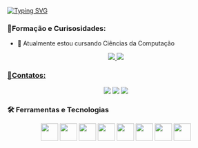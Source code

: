 [![Typing SVG](https://readme-typing-svg.herokuapp.com/?color=5f22e3&size=35&center=true&vCenter=true&width=1000&lines=Fala+Dev,+Aureliano+aqui!+:%29)](https://git.io/typing-svg)

### 🧠Formação e Curisosidades:
- 🔭 Atualmente estou cursando Ciências da Computação

<div align="center">
  <a href="https://github.com/Aureli-O">
<img   src="https://github-readme-stats.vercel.app/api?username=Aureli-O&show_icons=true&theme=dracula&include_all_commits=true&count_public=true"/>
<img   src="https://github-readme-stats.vercel.app/api/top-langs/?username=Aureli-O&layout=compact&langs_count=7&theme=dracula"/>
</div>

### 💬Contatos:
<div align="center">
  <a href="https://discord.com/channels/@me" target="_blank"><img src="https://img.shields.io/badge/Discord-7289DA?style=for-the-badge&logo=discord&logoColor=white" target="_blank"></a> 
  <a href = "mailto:aurelianoclaudio29@gmail.com
"><img src="https://img.shields.io/badge/-Gmail-%23333?style=for-the-badge&logo=gmail&logoColor=white" target="_blank"></a>
  <a href="https://www.linkedin.com/in/aureliano-claudio-389a4323b/" target="_blank"><img src="https://img.shields.io/badge/-LinkedIn-%230077B5?style=for-the-badge&logo=linkedin&logoColor=white" target="_blank"></a> 
</div>

### 🛠 Ferramentas e Tecnologias
<div align="center" style="display: inline_block">
  <img src="https://cdn.jsdelivr.net/gh/devicons/devicon/icons/git/git-original.svg" width="40" height="40"/>
  <img src="https://cdn.jsdelivr.net/gh/devicons/devicon/icons/visualstudio/visualstudio-plain.svg" width="40" height="40"/>
  <img src="https://cdn.jsdelivr.net/gh/devicons/devicon/icons/figma/figma-original.svg" width="40" height="40"/>
  <img src="https://cdn.jsdelivr.net/gh/devicons/devicon/icons/javascript/javascript-original.svg" width="40" height="40" />
  <img src="https://cdn.jsdelivr.net/gh/devicons/devicon/icons/html5/html5-original.svg" width="40" height="40"/>
  <img src="https://cdn.jsdelivr.net/gh/devicons/devicon/icons/css3/css3-original.svg" width="40" height="40"/>
  <img src="https://cdn.jsdelivr.net/gh/devicons/devicon/icons/flutter/flutter-original.svg" width="40" height="40"/>
  <img src="https://cdn.jsdelivr.net/gh/devicons/devicon/icons/dart/dart-original.svg" width="40" height="40"/>
</div>
